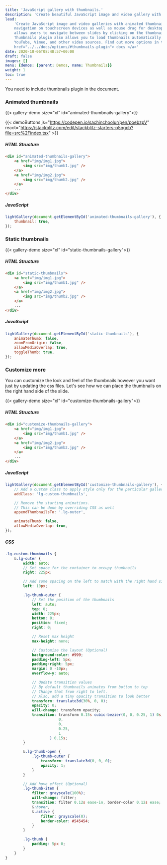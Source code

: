 ```yaml
---
title: 'JavaScript gallery with thumbnails.'
description: 'Create beautiful JavaScript image and video gallery with animated thumbnails.'
lead:
    'Create JavaScript image and video galleries with animated thumbnails. lightGallery thumbnails plugin supports touch swipe
    navigation on touchscreen devices as well as mouse drag for desktops. it
    allows users to navigate between slides by clicking on the thumbnails.
    Thumbnails plugin also allows you to load thumbnails automatically for
    YouTube, Vimeo, and other video sources. Find out more options in the <a
    href="../../docs/options/#thumbnails-plugin"> docs </a>'
date: 2020-10-06T08:48:57+00:00
draft: false
images: []
menu: {demos: {parent: Demos, name: Thumbnails}}
weight: 1
toc: true
---
```


<div class="alert alert-warning" role="alert">
    You need to include thumbnails plugin in the document.
</div>

### Animated thumbnails

{{< gallery-demo size="xl"  id="animated-thumbnails-gallery">}}

{{< demoButtons js="https://codepen.io/sachinchoolur/pen/poebzpV" react="https://stackblitz.com/edit/stackblitz-starters-p5ngcb?file=src%2Findex.tsx" >}}

##### HTML Structure

```html
<div id="animated-thumbnails-gallery">
    <a href="img/img1.jpg">
        <img src="img/thumb1.jpg" />
    </a>
    <a href="img/img2.jpg">
        <img src="img/thumb2.jpg" />
    </a>
    ...
</div>
```

##### JavaScript

```js
lightGallery(document.getElementById('animated-thumbnails-gallery'), {
    thumbnail: true,
});
```

### Static thumbnails

<div class="lg-masonry-gallery">
    {{< gallery-demo size="xl"  id="static-thumbnails-gallery">}}
</div>

##### HTML Structure

```html
<div id="static-thumbnails">
    <a href="img/img1.jpg">
        <img src="img/thumb1.jpg" />
    </a>
    <a href="img/img2.jpg">
        <img src="img/thumb2.jpg" />
    </a>
    ...
</div>
```

##### JavaScript

```js
lightGallery(document.getElementById('static-thumbnails'), {
    animateThumb: false,
    zoomFromOrigin: false,
    allowMediaOverlap: true,
    toggleThumb: true,
});
```

### Customize more

You can customize the look and feel of the thumbnails however you want just by
updating the css files. Let's see how we can place the thumbnails on the right
hand side of the slide.

{{< gallery-demo size="xl"  id="customize-thumbnails-gallery">}}

##### HTML Structure

```html
<div id="customize-thumbnails-gallery">
    <a href="img/img1.jpg">
        <img src="img/thumb1.jpg" />
    </a>
    <a href="img/img2.jpg">
        <img src="img/thumb2.jpg" />
    </a>
    ...
</div>
```

##### JavaScript

```js
lightGallery(document.getElementById('customize-thumbnails-gallery'), {
    // Add a custom class to apply style only for the particular gallery
    addClass: 'lg-custom-thumbnails',

    // Remove the starting animations.
    // This can be done by overriding CSS as well
    appendThumbnailsTo: '.lg-outer',

    animateThumb: false,
    allowMediaOverlap: true,
});
```

##### CSS

```scss
.lg-custom-thumbnails {
    &.lg-outer {
        width: auto;
        // Set space for the container to occupy thumbnails
        right: 225px;

        // Add some spacing on the left to match with the right hand side spacing
        left: 10px;

        .lg-thumb-outer {
            // Set the position of the thumbnails
            left: auto;
            top: 0;
            width: 225px;
            bottom: 0;
            position: fixed;
            right: 0;

            // Reset max height
            max-height: none;

            // Customize the layout (Optional)
            background-color: #999;
            padding-left: 5px;
            padding-right: 5px;
            margin: 0 -10px;
            overflow-y: auto;

            // Update transition values
            // By default thumbnails animates from bottom to top
            // Change that from right to left.
            // Also, add a tiny opacity transition to look better
            transform: translate3d(30%, 0, 0);
            opacity: 0;
            will-change: transform opacity;
            transition: transform 0.15s cubic-bezier(0, 0, 0.25, 1) 0s, cubic-bezier(
                        0,
                        0,
                        0.25,
                        1
                    ) 0.15s;
        }

        &.lg-thumb-open {
            .lg-thumb-outer {
                transform: translate3d(0, 0, 0);
                opacity: 1;
            }
        }

        // Add hove effect (Optional)
        .lg-thumb-item {
            filter: grayscale(100%);
            will-change: filter;
            transition: filter 0.12s ease-in, border-color 0.12s ease;
            &:hover,
            &.active {
                filter: grayscale(0);
                border-color: #545454;
            }
        }

        .lg-thumb {
            padding: 5px 0;
        }
    }
}
```
